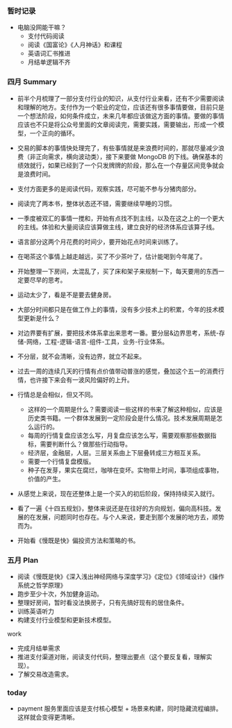 ### 暂时记录
- 电脑没网能干嘛？
  - 支付代码阅读
  - 阅读《国富论》《人月神话》和课程
  - 英语词汇书推进
  - 月结单逻辑不齐


### 四月 Summary
- 前半个月梳理了一部分支付行业的知识，从支付行业来看，还有不少需要阅读和理解的地方。支付作为一个职业的定位，应该还有很多事情要做，目前只是一个想法阶段，如何条件成立，未来几年都应该做这方面的事情。要做的事情应该也不只是将公众号里面的文章阅读完，需要实践，需要输出，形成一个模型，一个正向的循环。
- 交易的脚本的事情快处理完了，有些事情就是来浪费时间的，那就尽量减少浪费（非正向需求，横向波动类），接下来要做 MongoDB 的下线。确保基本的绩效就行，如果已经到了一个只发牌牌的阶段，那么在一个存量区间竞争就会是浪费时间。
- 支付方面更多的是阅读代码，观察实践，尽可能不参与分猪肉部分。
- 阅读完了两本书，整体状态还不错，需要继续早睡的习惯。
- 一季度被双汇的事情一搅和，开始有点找不到主线，以及在这之上的一个更大的主线。体验和大量阅读应该算做主线，建立良好的经济体系应该算子线。

- 语言部分这两个月花费的时间少，要开始花点时间来训练了。

- 在喝茶这个事情上越走越远，买了不少茶叶了，估计能喝到今年尾了。
- 开始整理一下房间，太混乱了，买了床和架子来规制一下，每天要用的东西一定要尽早的思考。
- 运动太少了，看是不是要去健身房。

- 大部分时间都只是在做工作上的事情，没有多少技术上的积累，今年的技术模型更新是什么？
- 对边界要有扩展，要把技术体系拿出来思考一番。要分层&边界思考，系统-存储-网络，工程-逻辑-语言-组件-工具，业务-行业体系。
- 不分层，就不会清晰，没有边界，就立不起来。

- 过去一周的连续几天的行情有点价值带动普涨的感觉，叠加这个五一的消费行情，也许接下来会有一波风险偏好的上升。
- 行情总是会相似，但又不同。
  - 这样的一个周期是什么？需要阅读一些这样的书来了解这种相似，应该是历史类书籍。一个群体发展到一定阶段会是什么情况。技术发展周期是怎么运行的。
  - 每周的行情复盘应该怎么写，月复盘应该怎么写，需要观察那些数据指标，需要判断什么？做那些行动指导。
  - 经济层，金融层，人层。三层关系由上下层叠转成三方相互关系。
  - 需要一个行情复盘模版。
  - 种子在发芽，果实在腐烂，咖啡在变坏。实物带上时间，事项组成事物，价值的产生。
- 从感觉上来说，现在还整体上是一个买入的初后阶段，保持持续买入就行。
- 看了一遍《十四五规划》，整体来说还是在往好的方向规划，偏向高科技。发展的在发展，问题同时也存在。与个人来说，要走到那个发展的地方去，顺势而为。
- 开始看《慢既是快》偏投资方法和策略的书。

### 五月 Plan
- 阅读《慢既是快》《深入浅出神经网络与深度学习》《定位》《领域设计》《操作系统之哲学原理》
- 跑步至少十次，外加健身运动。
- 整理好房间，暂时看没法换房子，只有先搞好现有的居住条件。
- 训练英语听力
- 构建支付行业模型和更新技术模型。

work
- 完成月结单需求
- 推进支付渠道对账，阅读支付代码，整理出要点（这个要反复看，理解实现）。
- 了解交易改造需求。


### today
- payment 服务里面应该是支付核心模型 + 场景来构建，同时隐藏流程编排。这样就会变得更清晰。

